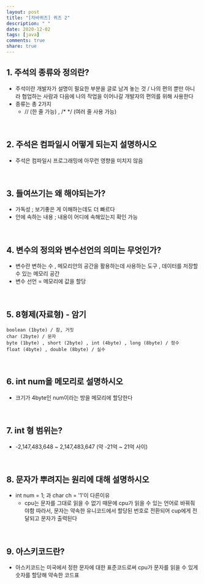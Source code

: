 ```yaml
---
layout: post
title: "[자바퀴즈] 퀴즈 2"
description: " "
date: 2020-12-02
tags: [java]
comments: true
share: true
---
```


## 1. 주석의 종류와 정의란?
- 주석이란 개발자가 설명이 필요한 부분을 글로 남겨 놓는 것 / 나의 편의 뿐만 아니라 협업하는 사람과 다음에 나의 작업을 이어나갈 개발자의 편의를 위해 사용한다
- 종류는 총 2가지 
    - // (한 줄 가능) , /* */ (여러 줄 사용 가능)
<br>

## 2. 주석은 컴파일시 어떻게 되는지 설명하시오
- 주석은 컴파일시 프로그래밍에 아무런 영향을 미치지 않음
<br>

## 3. 들여쓰기는 왜 해야되는가?
- 가독성 ; 보기좋은 게 이해하는데도 더 빠르다
- 안에 속하는 내용 ; 내용이 어디에 속해있는지 확인 가능
<br>

## 4. 변수의 정의와 변수선언의 의미는 무엇인가?
- 변수란 변하는 수 , 메모리안의 공간을 활용하는데 사용하는 도구 , 데이터를 저장할 수 있는 메모리 공간
- 변수 선언 = 메모리에 값을 할당
<br>

## 5. 8형제(자료형) - 암기 
    boolean (1byte) / 참, 거짓
    char (2byte) / 문자
    byte (1byte) , short (2byte) , int (4byte) , long (8byte) / 정수
    float (4byte) , double (8byte) / 실수
<br>

## 6. int num을 메모리로 설명하시오
- 크기가 4byte인 num이라는 방을 메모리에 할당한다
<br>

## 7. int 형 범위는?
- -2,147,483,648 ~ 2,147,483,647 (약 -21억 ~ 21억 사이)
<br>

## 8. 문자가 뿌려지는 원리에 대해 설명하시오 
- int num = 1; 과 char ch = '1'이 다른이유
    - cpu는 문자를 그대로 읽을 수 없기 때문에 cpu가 읽을 수 있는 언어로 바꿔줘야함 따라서, 문자는 약속한 유니코드에서 할당된 번호로 전환되어 cup에게 전달되고 문자가 출력된다 
<br>

## 9. 아스키코드란?
- 아스키코드는 미국에서 정한 문자에 대한 표준코드로써 cpu가 문자를 읽을 수 있게 숫자를 할당해 약속한 코드표 
